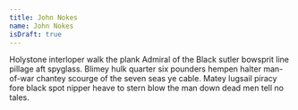 ```yaml
---
title: John Nokes
name: John Nokes
isDraft: true
---
```


Holystone interloper walk the plank Admiral of the Black sutler bowsprit line pillage aft spyglass. Blimey hulk quarter six pounders hempen halter man-of-war chantey scourge of the seven seas ye cable. Matey lugsail piracy fore black spot nipper heave to stern blow the man down dead men tell no tales.
